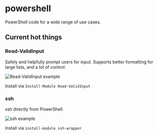 # powershell
PowerShell code for a wide range of use cases.

## Current hot things

### Read-ValidInput
Safely and helpfully prompt users for input. Supports better formatting for large lists, and a lot of control:

![Read-ValidInput example](https://i.imgur.com/9YXYHyJ.png)

Install via `Install-Module Read-ValidInput`
### ssh
ssh directly from PowerShell.

![ssh example](https://i.imgur.com/EKv66pv.png)

Install via `install-module ssh-wrapper`